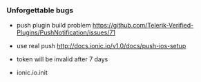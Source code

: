 ### Unforgettable bugs

* push plugin build problem https://github.com/Telerik-Verified-Plugins/PushNotification/issues/71

* use real push http://docs.ionic.io/v1.0/docs/push-ios-setup

* token will be invalid after 7 days

* ionic.io.init